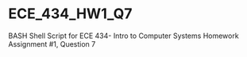 # ECE_434_HW1_Q7
BASH Shell Script for ECE 434- Intro to Computer Systems Homework Assignment #1, Question 7

